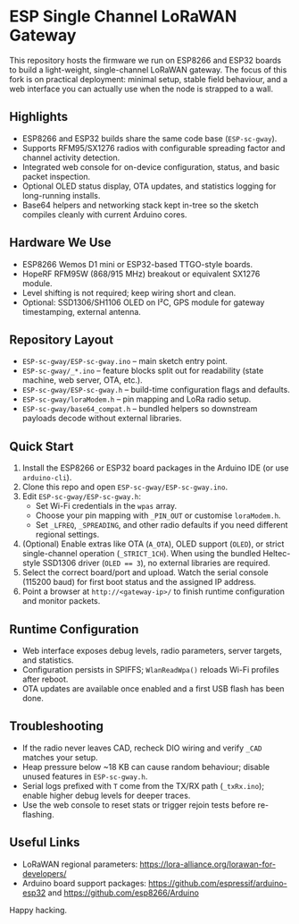 # ESP Single Channel LoRaWAN Gateway

This repository hosts the firmware we run on ESP8266 and ESP32 boards to build a light-weight, single-channel LoRaWAN gateway. The focus of this fork is on practical deployment: minimal setup, stable field behaviour, and a web interface you can actually use when the node is strapped to a wall.

## Highlights
- ESP8266 and ESP32 builds share the same code base (`ESP-sc-gway`).
- Supports RFM95/SX1276 radios with configurable spreading factor and channel activity detection.
- Integrated web console for on-device configuration, status, and basic packet inspection.
- Optional OLED status display, OTA updates, and statistics logging for long-running installs.
- Base64 helpers and networking stack kept in-tree so the sketch compiles cleanly with current Arduino cores.

## Hardware We Use
- ESP8266 Wemos D1 mini or ESP32-based TTGO-style boards.
- HopeRF RFM95W (868/915 MHz) breakout or equivalent SX1276 module.
- Level shifting is not required; keep wiring short and clean.
- Optional: SSD1306/SH1106 OLED on I²C, GPS module for gateway timestamping, external antenna.

## Repository Layout
- `ESP-sc-gway/ESP-sc-gway.ino` – main sketch entry point.
- `ESP-sc-gway/_*.ino` – feature blocks split out for readability (state machine, web server, OTA, etc.).
- `ESP-sc-gway/ESP-sc-gway.h` – build-time configuration flags and defaults.
- `ESP-sc-gway/loraModem.h` – pin mapping and LoRa radio setup.
- `ESP-sc-gway/base64_compat.h` – bundled helpers so downstream payloads decode without external libraries.

## Quick Start
1. Install the ESP8266 or ESP32 board packages in the Arduino IDE (or use `arduino-cli`).
2. Clone this repo and open `ESP-sc-gway/ESP-sc-gway.ino`.
3. Edit `ESP-sc-gway/ESP-sc-gway.h`:
   - Set Wi-Fi credentials in the `wpas` array.
   - Choose your pin mapping with `_PIN_OUT` or customise `loraModem.h`.
   - Set `_LFREQ`, `_SPREADING`, and other radio defaults if you need different regional settings.
4. (Optional) Enable extras like OTA (`A_OTA`), OLED support (`OLED`), or strict single-channel operation (`_STRICT_1CH`). When using the bundled Heltec-style SSD1306 driver (`OLED == 3`), no external libraries are required.
5. Select the correct board/port and upload. Watch the serial console (115200 baud) for first boot status and the assigned IP address.
6. Point a browser at `http://<gateway-ip>/` to finish runtime configuration and monitor packets.

## Runtime Configuration
- Web interface exposes debug levels, radio parameters, server targets, and statistics.
- Configuration persists in SPIFFS; `WlanReadWpa()` reloads Wi-Fi profiles after reboot.
- OTA updates are available once enabled and a first USB flash has been done.

## Troubleshooting
- If the radio never leaves CAD, recheck DIO wiring and verify `_CAD` matches your setup.
- Heap pressure below ~18 KB can cause random behaviour; disable unused features in `ESP-sc-gway.h`.
- Serial logs prefixed with `T` come from the TX/RX path (`_txRx.ino`); enable higher debug levels for deeper traces.
- Use the web console to reset stats or trigger rejoin tests before re-flashing.

## Useful Links
- LoRaWAN regional parameters: https://lora-alliance.org/lorawan-for-developers/
- Arduino board support packages: https://github.com/espressif/arduino-esp32 and https://github.com/esp8266/Arduino

Happy hacking.
